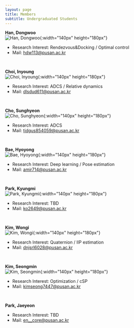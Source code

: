 ```yaml
---
layout: page
title: Members
subtitle: Undergraduated Students
---
```


**Han, Dongwoo**  
![Han, Dongwoo](/assets/img/한동우.jpg){:width="140px" height="180px"}

- Research Interest: Rendezvous&Docking / Optimal control
- Mail: hdw113@pusan.ac.kr

<br>

**Choi, Inyoung**  
![Choi, Inyoung](/assets/img/최인영.jpg){:width="140px" height="180px"}

- Research Interest: ADCS / Relative dynamics
- Mail: dlsdud611@pusan.ac.kr

<br>

**Cho, Sunghyeon**  
![Cho, Sunghyeon](/assets/img/조성현.jpg){:width="140px" height="180px"}

- Research Interest: ADCS
- Mail: tjdgus854059@pusan.ac.kr

<br>

**Bae, Hyoyong**  
![Bae, Hyoyong](/assets/img/배효용.jpg){:width="140px" height="180px"}

- Research Interest: Deep learning / Pose estimation
- Mail: amir714@pusan.ac.kr

<br>

**Park, Kyungmi**  
![Park, Kyungmi](/assets/img/박경미.jpg){:width="140px" height="180px"}

- Research Interest: TBD
- Mail: ko2649@pusan.ac.kr

<br>

**Kim, Wongi**  
![Kim, Wongi](/assets/img/김원기.jpg){:width="140px" height="180px"}

- Research Interest: Quaternion / IIP estimation
- Mail: dnjsrl6028@pusan.ac.kr

<br>

**Kim, Seongmin**  
![Kim, Seongmin](/assets/img/김성민.jpg){:width="140px" height="180px"}

- Research Interest: Optimization / cSP
- Mail: kimseong7447@pusan.ac.kr

<br>

**Park, Jaeyeon**  

- Research Interest: TBD
- Mail: en__core@pusan.ac.kr
